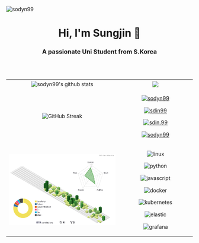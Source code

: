 <!--<img src="https://capsule-render.vercel.app/api?type=waving&color=silver&height=200&section=header" alt="header" style="-webkit-user-drag: none;user-select: none;"/>-->

<p align="left"> <img src="https://komarev.com/ghpvc/?username=sodyn99&label=Profile%20views&color=0e75b6&style=flat" alt="sodyn99" /> </p>

<h1 align="center">Hi, I'm Sungjin 👋</h1>
<h3 align="center">A passionate Uni Student from S.Korea</h3>
<br><br>

<table>
      <tr>
            <td align="center" width="60%"><img align="center" src="https://github-readme-stats.vercel.app/api/?username=sodyn99&show_icons=true&include_all_commits=true&theme=buefy&hide_border=true" alt="sodyn99's github stats" /></td>
            <td align="center" width="40%"><img align="center" src="https://github-readme-stats.vercel.app/api/top-langs/?username=sodyn99&layout=compact&theme=buefy&hide_border=true" /></td>
      </tr>
      <tr>
            <td align="center"><img src="https://github-readme-streak-stats.herokuapp.com?user=sodyn99&hide_border=true&background=f6f8fa" alt="GitHub Streak"/></td>
            <td align="center">
                  <p><a href="https://sodyn99.github.io"><img align="center" src="https://img.shields.io/badge/githubpages-222222?style=for-the-badge&logo=githubpages&logoColor=white" alt="sodyn99"/></a></p>
                  <p><a href="https://linkedin.com/in/sdin99"><img align="center" src="https://img.shields.io/badge/LinkedIn-0077B5?style=for-the-badge&logo=linkedin&logoColor=white" alt="sdin99"/></a></p>
                  <p><a href="https://instagram.com/sdin.99"><img align="center" src="https://img.shields.io/badge/Instagram-E4405F?style=for-the-badge&logo=instagram&logoColor=white" alt="sdin.99"/></a></p>
                  <p><a href="mailto:sodyn99@gmail.com"><img align="center" src="https://img.shields.io/badge/Gmail-D14836?style=for-the-badge&logo=gmail&logoColor=white" alt="sodyn99"/></a></p>
            </td>
      </tr>
      <tr>
            <td><img src="profile-3d-contrib/profile-green-animate.svg"/</td>
            <td align="center">
                  <p><img align="center" src="https://img.shields.io/badge/linux-FCC624?style=for-the-badge&logo=linux&logoColor=white" alt="linux"/></p>
                  <p><img align="center" src="https://img.shields.io/badge/python-3776AB?style=for-the-badge&logo=python&logoColor=white" alt="python"/></p>
                  <p><img align="center" src="https://img.shields.io/badge/javascript-F7DF1E?style=for-the-badge&logo=javascript&logoColor=white" alt="javascript"/></p>
                  <p><img align="center" src="https://img.shields.io/badge/docker-2496ED?style=for-the-badge&logo=docker&logoColor=white" alt="docker"/></p>
                  <p><img align="center" src="https://img.shields.io/badge/kubernetes-326CE5?style=for-the-badge&logo=kubernetes&logoColor=white" alt="kubernetes"/></p>
                  <p><img align="center" src="https://img.shields.io/badge/elastic-005571?style=for-the-badge&logo=elastic&logoColor=white" alt="elastic"/></p>
                  <p><img align="center" src="https://img.shields.io/badge/grafana-F46800?style=for-the-badge&logo=grafana&logoColor=white" alt="grafana"/></p>
            </td>
      </tr>
</table>

<!--[![Solved.ac Profile](http://mazassumnida.wtf/api/generate_badge?boj=sdin)](https://solved.ac/sdin)-->

<!--
### Top Repositories:

<a href="https://github.com/sodyn99/sodyn99.github.io">
  <img align="center" src="https://github-readme-stats.vercel.app/api/pin/?username=sodyn99&repo=sodyn99.github.io&theme=buefy" />
</a>
<a href="https://github.com/sodyn99/sports-web-crawling">
  <img align="center" src="https://github-readme-stats.vercel.app/api/pin/?username=sodyn99&repo=sports-web-crawling&theme=buefy" />
</a>
-->

<!--![](https://github-profile-trophy.vercel.app/?username=sodyn99&theme=flat&no-frame=false&no-bg=false&margin-w=4)-->

![]()

<!--<img src="https://capsule-render.vercel.app/api?type=waving&color=silver&height=200&section=footer" alt="footer" style="-webkit-user-drag: none;user-select: none;"/>-->
